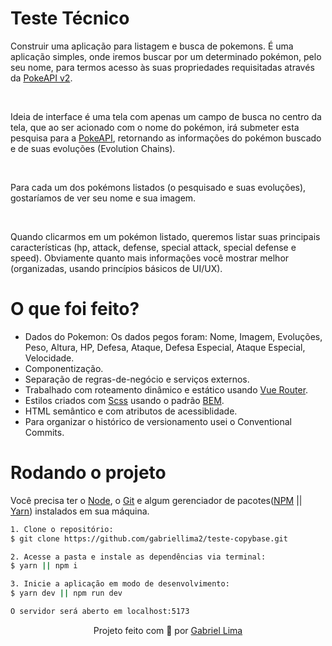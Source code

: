 # Teste Técnico

Construir uma aplicação para listagem e busca de pokemons. É uma aplicação simples, onde iremos buscar por um determinado pokémon, pelo seu nome, para termos acesso às suas propriedades requisitadas através da [PokeAPI v2](https://pokeapi.co/docs/v2).

<br />

Ideia de interface é uma tela com apenas um campo de busca no centro da tela, que ao ser acionado com o nome do pokémon, irá submeter esta pesquisa para a [PokeAPI](https://pokeapi.co/), retornando as informações do pokémon buscado e de suas evoluções (Evolution Chains).

<br />

Para cada um dos pokémons listados (o pesquisado e suas evoluções), gostaríamos de ver seu nome e sua imagem.

<br />

Quando clicarmos em um pokémon listado, queremos listar suas principais características (hp, attack, defense, special attack, special defense e speed). Obviamente quanto mais informações você mostrar melhor (organizadas, usando princípios básicos de UI/UX).

# O que foi feito?

- Dados do Pokemon: Os dados pegos foram: Nome, Imagem, Evoluções, Peso, Altura, HP, Defesa, Ataque, Defesa Especial, Ataque Especial, Velocidade.
- Componentização.
- Separação de regras-de-negócio e serviços externos.
- Trabalhado com roteamento dinâmico e estático usando [Vue Router](https://router.vuejs.org/).
- Estilos criados com [Scss](https://sass-lang.com/install) usando o padrão [BEM](https://getbem.com/introduction/).
- HTML semântico e com atributos de acessiblidade.
- Para organizar o histórico de versionamento usei o Conventional Commits.

# Rodando o projeto

Você precisa ter o [Node](https://nodejs.org/en/), o [Git](https://git-scm.com/) e algum gerenciador de pacotes([NPM](https://docs.npmjs.com/downloading-and-installing-node-js-and-npm/) || [Yarn](https://classic.yarnpkg.com/lang/en/docs/install)) instalados em sua máquina.

```bash
1. Clone o repositório:
$ git clone https://github.com/gabriellima2/teste-copybase.git

2. Acesse a pasta e instale as dependências via terminal:
$ yarn || npm i

3. Inicie a aplicação em modo de desenvolvimento:
$ yarn dev || npm run dev

O servidor será aberto em localhost:5173
```

<p align="center">Projeto feito com 💙 por <a href="https://www.linkedin.com/in/gabriel-lima-860612236">Gabriel Lima</a></p>
